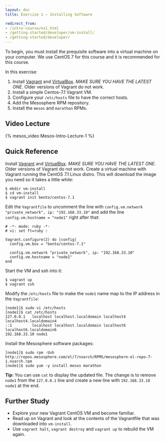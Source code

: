```yaml
---
layout: doc
title: Exercise 1 – Installing Software

redirect_from:
- /intro-course/ex1.html
- /getting-started/developer/vm-install/
- /getting-started/developer/
---
```


To begin, you must install the prequisite software into a virtual machine on your computer.  We use CentOS 7 for this course and it is recommended for this course.

In this exercise:

1. Install [Vagrant](https://www.vagrantup.com/) and [VirtualBox](https://www.virtualbox.org/). *MAKE SURE YOU HAVE THE LATEST ONE*. Older versions of Vagrant do not work.
2. Install a simple Centos-7.1 Vagrant VM.
3. Configure your ``/etc/hosts`` file to have the correct hosts.
4. Add the Mesosphere RPM repository.
5. Install the ``mesos`` and ``marathon`` RPMs.


Video Lecture
-------------


{% mesos_video Mesos-Intro-Lecture-1 %}


Quick Reference
---------------

Install [Vagrant](https://www.vagrantup.com/) and [VirtualBox](https://www.virtualbox.org/). *MAKE SURE YOU HAVE THE LATEST ONE*. Older versions of Vagrant do not work.
Create a virtual machine with Vagrant running the CentOS 7.1 Linux distro. This will download the image you need so it takes a little while:

```
$ mkdir vm-install
$ cd vm-install
$ vagrant init bento/centos-7.1
```

Edit the ``Vagrantfile`` to uncomment the line with ``config.vm.network "private_network", ip: "192.168.33.10"`` and add the line ``config.vm.hostname = "node1"`` right after that:

```
# -*- mode: ruby -*-
# vi: set ft=ruby :

Vagrant.configure(2) do |config|
  config.vm.box = "bento/centos-7.1"

  config.vm.network "private_network", ip: "192.168.33.10"
  config.vm.hostname = "node1"
end
```

Start the VM and ssh into it:

```
$ vagrant up
$ vagrant ssh
```

Modify the ``/etc/hosts`` file to make the ``node1`` name map to the IP address in the ``Vagrantfile``:

```
[node1]$ sudo vi /etc/hosts
[node1]$ cat /etc/hosts
127.0.0.1   localhost localhost.localdomain localhost4 localhost4.localdomain4
::1         localhost localhost.localdomain localhost6 localhost6.localdomain6
192.168.33.10 node1
```

Install the Mesosphere software packages:

```
[node1]$ sudo rpm -Uvh http://repos.mesosphere.com/el/7/noarch/RPMS/mesosphere-el-repo-7-1.noarch.rpm
[node1]$ sudo yum -y install mesos marathon
```

**Tip:** You can use ``cat`` to display the updated file.  The change is to remove ``node1`` from the ``127.0.0.1`` line and create a new line with ``192.168.33.10 node1`` at the end.

Further Study
-------------

* Explore your new Vagrant CentOS VM and become familiar.
* Read up on Vagrant and look at the contents of the Vagrantfile that was downloaded into ``vm-install``.
* Use ``vagrant halt``, ``vagrant destroy`` and ``vagrant up`` to rebuild the VM again.
